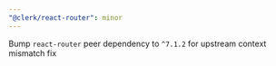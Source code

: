 ```yaml
---
"@clerk/react-router": minor
---
```


Bump `react-router` peer dependency to `^7.1.2` for upstream context mismatch fix
